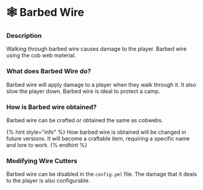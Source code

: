 # 🕸 Barbed Wire

### Description

Walking through barbed wire causes damage to the player. Barbed wire using the cob web material.

### What does Barbed Wire do?

Barbed wire will apply damage to a player when they walk through it. It also slow the player down. Barbed wire is ideal to protect a camp.

### How is Barbed wire obtained?

Barbed wire can be crafted or obtained the same as cobwebs.

{% hint style="info" %}
How barbed wire is obtained will be changed in future versions. It will become a craftable item, requiring a specific name and lore to work.
{% endhint %}

### Modifying Wire Cutters

Barbed wire can be disabled in the `config.yml` file. The damage that it deals to the player is also configurable.
